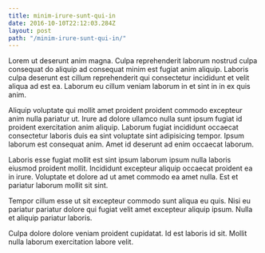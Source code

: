 ```yaml
---
title: minim-irure-sunt-qui-in
date: 2016-10-10T22:12:03.284Z
layout: post
path: "/minim-irure-sunt-qui-in/"
---
```


Lorem ut deserunt anim magna. Culpa reprehenderit laborum nostrud culpa consequat do aliquip ad consequat minim est fugiat anim aliquip. Laboris culpa deserunt est cillum reprehenderit qui consectetur incididunt et velit aliqua ad est ea. Laborum eu cillum veniam laborum in et sint in in ex quis anim.

Aliquip voluptate qui mollit amet proident proident commodo excepteur anim nulla pariatur ut. Irure ad dolore ullamco nulla sunt ipsum fugiat id proident exercitation anim aliquip. Laborum fugiat incididunt occaecat consectetur laboris duis ea sint voluptate sint adipisicing tempor. Ipsum laborum est consequat anim. Amet id deserunt ad enim occaecat laborum.

Laboris esse fugiat mollit est sint ipsum laborum ipsum nulla laboris eiusmod proident mollit. Incididunt excepteur aliquip occaecat proident ea in irure. Voluptate et dolore ad ut amet commodo ea amet nulla. Est et pariatur laborum mollit sit sint.

Tempor cillum esse ut sit excepteur commodo sunt aliqua eu quis. Nisi eu pariatur pariatur dolore qui fugiat velit amet excepteur aliquip ipsum. Nulla et aliquip pariatur laboris.

Culpa dolore dolore veniam proident cupidatat. Id est laboris id sit. Mollit nulla laborum exercitation labore velit.